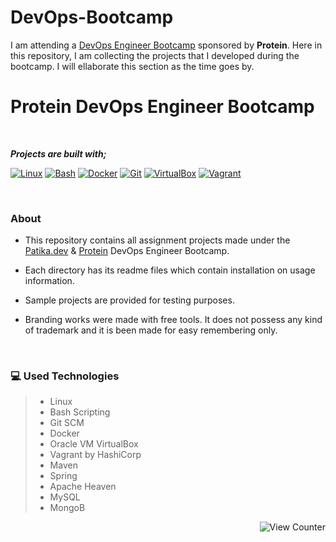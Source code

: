 # DevOps-Bootcamp

I am attending a [DevOps Engineer Bootcamp](https://www.patika.dev/bootcamp/protein-devops-engineer-bootcamp) sponsored by **Protein**. 
Here in this repository, I am collecting the projects that I developed during the bootcamp. 
I will ellaborate this section as the time goes by.





# Protein DevOps Engineer Bootcamp

&nbsp;

**_Projects are built with;_**

[![Linux][#linux]][@linux] [![Bash][#bash]][@bash] [![Docker][#docker]][@docker] [![Git][#git]][@git] [![VirtualBox][#virtualbox]][@virtualbox] [![Vagrant][#vagrant]][@vagrant]

&nbsp;

### About

- This repository contains all assignment projects made under the [Patika.dev][@patika] & [Protein][@protein] DevOps Engineer Bootcamp.

- Each directory has its readme files which contain installation on usage information.

- Sample projects are provided for testing purposes.

- Branding works were made with free tools. It does not possess any kind of trademark and it is been made for easy remembering only.

&nbsp;

### :computer: **Used Technologies**

> - Linux
> - Bash Scripting
> - Git SCM
> - Docker
> - Oracle VM VirtualBox
> - Vagrant by HashiCorp
> - Maven
> - Spring
> - Apache Heaven
> - MySQL
> - MongoB

<!-- View Counter -->
<p align="right"><img src="https://komarev.com/ghpvc/?username=protein-devops-bootcamp&style=flat&label=Views&color=blue" alt="View Counter"></a></p>

<!-- Badge Index -->

[#linux]: https://img.shields.io/badge/Linux-FCC624?style=flat&logo=linux&logoColor=black
[#bash]: https://img.shields.io/badge/Bash-4EAA25?style=flat&logo=GNU%20Bash&logoColor=white
[#git]: https://img.shields.io/badge/Git-E44C30?style=flat&logo=git&logoColor=white
[#docker]: https://img.shields.io/badge/Docker-2CA5E0?style=flat&logo=docker&logoColor=white
[#virtualbox]: https://img.shields.io/badge/VirtualBox-183A61?style=flat&logo=virtualbox&logoColor=white
[#vagrant]: https://img.shields.io/badge/Vagrant-1868F2?style=flat&logo=vagrant&logoColor=white

<!-- URL Index -->

[@patika]: https://www.patika.dev/
[@protein]: https://protein.tech/
[@linux]: https://www.linux.org/
[@bash]: https://www.gnu.org/software/bash/
[@docker]: https://www.docker.com/
[@git]: https://git-scm.com/
[@virtualbox]: https://www.virtualbox.org/
[@vagrant]: https://www.vagrantup.com/
[@vagrant-download]: https://www.vagrantup.com/downloads/
